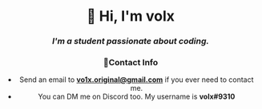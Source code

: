 <h1 align="center">👋 Hi, I'm volx</h1>
<em><b><center><h3 align = "center">I'm a student passionate about coding.<center></h3></b></em>

### 📢Contact Info

- Send an email to **vo1x.original@gmail.com** if you ever need to contact me. 
- You can DM me on Discord too. My username is **volx#9310**
